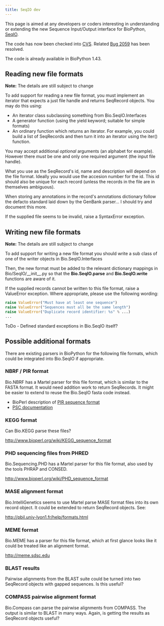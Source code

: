 ```yaml
---
title: SeqIO dev
---
```


This page is aimed at any developers or coders interesting in
understanding or extending the new Sequence Input/Output interface for
BioPython, [SeqIO](SeqIO "wikilink").

The code has now been checked into
[CVS](http://cvs.biopython.org/cgi-bin/viewcvs/viewcvs.cgi/biopython/Bio/SeqIO/?cvsroot=biopython#dirlist).
Related [Bug 2059](http://bugzilla.open-bio.org/show_bug.cgi?id=2059)
has been resolved.

The code is already available in BioPython 1.43.

Reading new file formats
------------------------

**Note:** The details are still subject to change

To add support for reading a new file format, you must implement an
iterator that expects a just file handle and returns SeqRecord objects.
You may do this using:

-   An iterator class subclassing something from Bio.SeqIO.Interfaces
-   A generator function (using the yield keyword; suitable for
    simple formats)
-   An ordinary function which returns an iterator. For example, you
    could build a list of SeqRecords and then turn it into an iterator
    using the iter() function.

You may accept additional *optional* arguments (an alphabet for
example). However there *must* be one and only one required argument
(the input file handle).

What you use as the SeqRecord's id, name and description will depend on
the file format. Ideally you would use the accesion number for the id.
This id should also be unique for each record (unless the records in the
file are in themselves ambiguous).

When storing any annotations in the record's annotations dictionary
follow the defacto standard laid down by the GenBank parser... I should
try and document this more.

If the supplied file seems to be invalid, raise a SyntaxError exception.

Writing new file formats
------------------------

**Note:** The details are still subject to change

To add support for writing a new file format you should write a sub
class of one of the writer objects in Bio.SeqIO.Interfaces

Then, the new format must be added to the relevant dictionary mappings
in Bio/SeqIO/\_\_init\_\_.py so that the **Bio.SeqIO.parse** and
**Bio.SeqIO.write** functions are aware of it.

If the supplied records cannot be written to this file format, raise a
ValueError exception. Where appropriate, please use the following
wording:

``` python
raise ValueError("Must have at least one sequence")
raise ValueError("Sequences must all be the same length")
raise ValueError("Duplicate record identifier: %s" % ...)
...
```

ToDo - Defined standard exceptions in Bio.SeqIO itself?

Possible additional formats
---------------------------

There are existing parsers in BioPython for the following file formats,
which could be integrated into Bio.SeqIO if appropriate.

### NBRF / PIR format

Bio.NBRF has a Martel parser for this file format, which is similar to
the FASTA format. It would need addition work to return SeqRecords. It
might be easier to extend to reuse the Bio.SeqIO fasta code instead.

-   BioPerl description of [PIR sequence
    format](bp:PIR_sequence_format "wikilink")
-   [PSC
    documentation](http://www.psc.edu/general/software/packages/seq-intro/nbrffile.html)

### KEGG format

Can Bio.KEGG parse these files?

<http://www.bioperl.org/wiki/KEGG_sequence_format>

### PHD sequencing files from PHRED

Bio.Sequencing.PHD has a Martel parser for this file format, also used
by the tools PHRAP and CONSED.

<http://www.bioperl.org/wiki/PHD_sequence_format>

### MASE alignment format

Bio.IntelliGenetics seems to use Martel parse MASE format files into its
own record object. It could be extended to return SeqRecord objects.
See:

<http://pbil.univ-lyon1.fr/help/formats.html>

### MEME format

Bio.MEME has a parser for this file format, which at first glance looks
like it could be treated like an alignment format.

<http://meme.sdsc.edu>

### BLAST results

Pairwise alignments from the BLAST suite could be turned into two
SeqRecord objects with gapped sequences. Is this useful?

### COMPASS pairwise alignment format

Bio.Compass can parse the pairwise alignments from COMPASS. The output
is similar to BLAST in many ways. Again, is getting the results as
SeqRecord objects useful?
